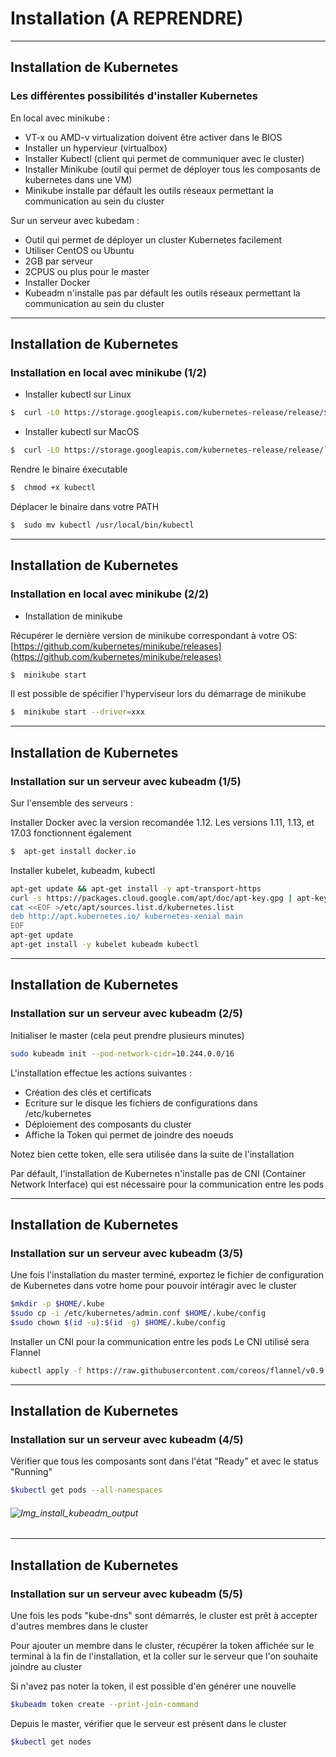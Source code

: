 
# Installation (A REPRENDRE)


--------



## Installation de Kubernetes
### Les différentes possibilités d'installer Kubernetes

En local avec minikube :
- VT-x ou AMD-v virtualization doivent être activer dans le BIOS
- Installer un hypervieur (virtualbox)
- Installer Kubectl (client qui permet de communiquer avec le cluster)
- Installer Minikube (outil qui permet de déployer tous les composants de kubernetes dans une VM)
- Minikube installe par défault les outils réseaux permettant la communication au sein du cluster

Sur un serveur avec kubedam :
- Outil qui permet de déployer un cluster Kubernetes facilement
- Utiliser CentOS ou Ubuntu
- 2GB par serveur
- 2CPUS ou plus pour le master
- Installer Docker
- Kubeadm n'installe pas par défault les outils réseaux permettant la communication au sein du cluster


--------


## Installation de Kubernetes
### Installation en local avec minikube (1/2)


- Installer kubectl sur Linux

~~~bash
$  curl -LO https://storage.googleapis.com/kubernetes-release/release/$(curl -s https://storage.googleapis.com/kubernetes-release/release/stable.txt)/bin/linux/amd64/kubectl

~~~

- Installer kubectl sur MacOS

~~~bash
$  curl -LO https://storage.googleapis.com/kubernetes-release/release/`curl -s https://storage.googleapis.com/kubernetes-release/release/stable.txt`/bin/darwin/amd64/kubectl

~~~

Rendre le binaire éxecutable

~~~bash
$  chmod +x kubectl

~~~

Déplacer le binaire dans votre PATH

~~~bash
$  sudo mv kubectl /usr/local/bin/kubectl

~~~


--------


## Installation de Kubernetes
### Installation en local avec minikube (2/2)

- Installation de minikube

Récupérer le dernière version de minikube correspondant à votre OS:
[https://github.com/kubernetes/minikube/releases](https://github.com/kubernetes/minikube/releases)

~~~bash
$  minikube start
~~~

Il est possible de spécifier l'hyperviseur lors du démarrage de minikube

~~~bash
$  minikube start --driver=xxx
~~~


--------


## Installation de Kubernetes
### Installation sur un serveur avec kubeadm (1/5)


Sur l'ensemble des serveurs :


Installer Docker avec la version recomandée 1.12. Les versions 1.11, 1.13, et 17.03 fonctionnent également
~~~bash
$  apt-get install docker.io
~~~


Installer kubelet, kubeadm, kubectl

~~~bash
apt-get update && apt-get install -y apt-transport-https
curl -s https://packages.cloud.google.com/apt/doc/apt-key.gpg | apt-key add -
cat <<EOF >/etc/apt/sources.list.d/kubernetes.list
deb http://apt.kubernetes.io/ kubernetes-xenial main
EOF
apt-get update
apt-get install -y kubelet kubeadm kubectl
~~~


--------


## Installation de Kubernetes
### Installation sur un serveur avec kubeadm (2/5)


Initialiser le master (cela peut prendre plusieurs minutes)
~~~bash
sudo kubeadm init --pod-network-cidr=10.244.0.0/16
~~~


L'installation effectue les actions suivantes :
- Création des clés et certificats
- Ecriture sur le disque les fichiers de configurations dans /etc/kubernetes
- Déploiement des composants du cluster
- Affiche la Token qui permet de joindre des noeuds

Notez bien cette token, elle sera utilisée dans la suite de l'installation


Par défault, l'installation de Kubernetes n'installe pas de CNI (Container Network Interface) qui est nécessaire pour la communication entre les pods


--------


## Installation de Kubernetes
### Installation sur un serveur avec kubeadm (3/5)

Une fois l'installation du master terminé, exportez le fichier de configuration de Kubernetes dans votre home pour pouvoir intéragir avec le cluster

~~~bash
$mkdir -p $HOME/.kube
$sudo cp -i /etc/kubernetes/admin.conf $HOME/.kube/config
$sudo chown $(id -u):$(id -g) $HOME/.kube/config
~~~


Installer un CNI pour la communication entre les pods
Le CNI utilisé sera Flannel

~~~bash
kubectl apply -f https://raw.githubusercontent.com/coreos/flannel/v0.9.1/Documentation/kube-flannel.yml
~~~


--------


## Installation de Kubernetes
### Installation sur un serveur avec kubeadm (4/5)


Vérifier que tous les composants sont dans l'état "Ready" et avec le status "Running"
~~~bash
$kubectl get pods --all-namespaces
~~~

###### ![Img_install_kubeadm_output](Slides/Img/Presentation_de_k8s/5_5_k8s_install_kubeadm_output.png)


--------


## Installation de Kubernetes
### Installation sur un serveur avec kubeadm (5/5)

Une fois les pods "kube-dns" sont démarrés, le cluster est prêt à accepter d'autres membres dans le cluster

Pour ajouter un membre dans le cluster, récupérer la token affichée sur le terminal à la fin de l'installation, et la coller sur le serveur que l'on souhaite joindre au cluster


Si n'avez pas noter la token, il est possible d'en générer une nouvelle

~~~bash
$kubeadm token create --print-join-command
~~~


Depuis le master, vérifier que le serveur est présent dans le cluster
~~~bash
$kubectl get nodes
~~~
